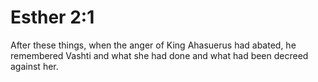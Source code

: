 # Esther 2:1

After these things, when the anger of King Ahasuerus had abated, he remembered Vashti and what she had done and what had been decreed against her.
